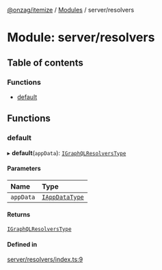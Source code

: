 [@onzag/itemize](../README.md) / [Modules](../modules.md) / server/resolvers

# Module: server/resolvers

## Table of contents

### Functions

- [default](server_resolvers.md#default)

## Functions

### default

▸ **default**(`appData`): [`IGraphQLResolversType`](../interfaces/base_Root_gql.IGraphQLResolversType.md)

#### Parameters

| Name | Type |
| :------ | :------ |
| `appData` | [`IAppDataType`](../interfaces/server.IAppDataType.md) |

#### Returns

[`IGraphQLResolversType`](../interfaces/base_Root_gql.IGraphQLResolversType.md)

#### Defined in

[server/resolvers/index.ts:9](https://github.com/onzag/itemize/blob/5c2808d3/server/resolvers/index.ts#L9)
